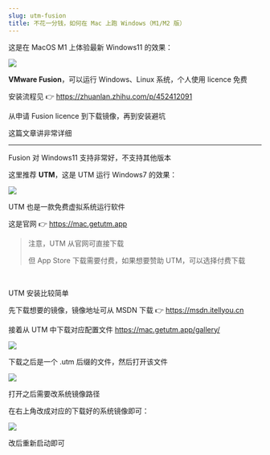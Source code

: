 ```yaml
---
slug: utm-fusion
title: 不花一分钱，如何在 Mac 上跑 Windows（M1/M2 版）
---
```


这是在 MacOS M1 上体验最新 Windows11 的效果：

![](http://img.wukaipeng.com/2024/02/16-141107-GcAOad-image-20240216112510958.png)

**VMware Fusion**，可以运行 Windows、Linux 系统，个人使用 licence 免费

安装流程见 👉 https://zhuanlan.zhihu.com/p/452412091

从申请 Fusion licence 到下载镜像，再到安装避坑

这篇文章讲非常详细

---

Fusion 对 Windows11 支持非常好，不支持其他版本

这里推荐 **UTM**，这是 UTM 运行 Windows7 的效果：

![](http://img.wukaipeng.com/2024/02/16-141110-fQTSMS-image-20240216113429868.png)



UTM 也是一款免费虚拟系统运行软件

这是官网 👉 https://mac.getutm.app

>  注意，UTM 从官网可直接下载
>
> 但 App Store 下载需要付费，如果想要赞助 UTM，可以选择付费下载

<br />

UTM 安装比较简单

先下载想要的镜像，镜像地址可从 MSDN 下载 👉 https://msdn.itellyou.cn

接着从 UTM 中下载对应配置文件 https://mac.getutm.app/gallery/

![](http://img.wukaipeng.com/2024/02/16-114203-b8kslZ-image-20240216114203621.png)

下载之后是一个 .utm 后缀的文件，然后打开该文件

![](http://img.wukaipeng.com/2024/02/16-114350-0BIAqS-image-20240216114350208.png)

打开之后需要改系统镜像路径

在右上角改成对应的下载好的系统镜像即可：



![](http://img.wukaipeng.com/2024/02/16-114624-j5OEoX-image-20240216114512243.png)

改后重新启动即可











